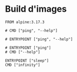 # Build d'images

```docker
FROM alpine:3.17.3

# CMD ["ping", "--help"]

# ENTRYPOINT ["ping", "--help"]

# ENTRYPOINT ["ping"]
# CMD ["--help"]

ENTRYPOINT ["sleep"]
CMD ["infinity"]
```
